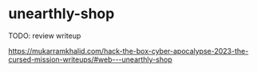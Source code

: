 # unearthly-shop

TODO: review writeup

https://mukarramkhalid.com/hack-the-box-cyber-apocalypse-2023-the-cursed-mission-writeups/#web---unearthly-shop